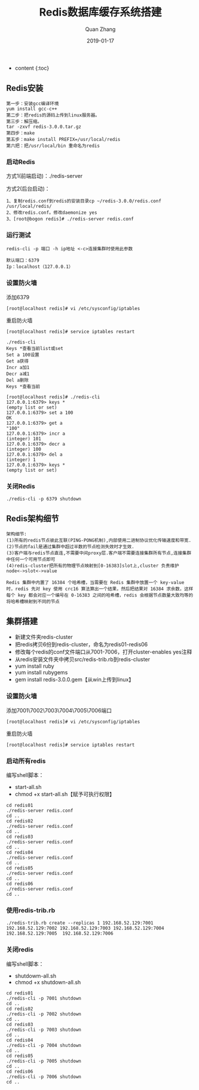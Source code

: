 ﻿---
layout: post
title: "Redis数据库缓存系统搭建"
date: 2019-01-17
categories: Java Redis
tags: Java Redis
author: Quan Zhang
---

* content
{:toc} 

## Redis安装

    第一步：安装gcc编译环境
    yum install gcc-c++
    第二步：把redis的源码上传到linux服务器。
    第三步：解压缩。
    tar -zxvf redis-3.0.0.tar.gz
    第四步：make
    第五步：make install PREFIX=/usr/local/redis
    第六把：把/usr/local/bin 重命名为redis

### 启动Redis

方式1(前端启动)：./redis-server

方式2(后台启动)：

    1、复制redis.conf到redis的安装目录cp ~/redis-3.0.0/redis.conf /usr/local/redis/
    2、修改redis.conf。修改daemonize yes
    3、[root@bogon redis]# ./redis-server redis.conf
 
### 运行测试

    redis-cli -p 端口 -h ip地址 <-c>连接集群时使用此参数
    
    默认端口：6379
    Ip：localhost（127.0.0.1）
    
### 设置防火墙

添加6379
```
[root@localhost redis]# vi /etc/sysconfig/iptables
```
重启防火墙
```
[root@localhost redis]# service iptables restart
```

    ./redis-cli
    Keys *查看当前list或set
    Set a 100设置
    Get a获得
    Incr a加1
    Decr a减1
    Del a删除
    Keys *查看当前
    
    [root@localhost redis]# ./redis-cli
    127.0.0.1:6379> keys *
    (empty list or set)
    127.0.0.1:6379> set a 100
    OK
    127.0.0.1:6379> get a
    "100"
    127.0.0.1:6379> incr a
    (integer) 101
    127.0.0.1:6379> decr a
    (integer) 100
    127.0.0.1:6379> del a
    (integer) 1
    127.0.0.1:6379> keys *
    (empty list or set)

### 关闭Redis

    ./redis-cli -p 6379 shutdown
    
## Redis架构细节

    架构细节:
    (1)所有的redis节点彼此互联(PING-PONG机制),内部使用二进制协议优化传输速度和带宽.
    (2)节点的fail是通过集群中超过半数的节点检测失效时才生效.
    (3)客户端与redis节点直连,不需要中间proxy层.客户端不需要连接集群所有节点,连接集群中任何一个可用节点即可
    (4)redis-cluster把所有的物理节点映射到[0-16383]slot上,cluster 负责维护node<->slot<->value

    Redis 集群中内置了 16384 个哈希槽，当需要在 Redis 集群中放置一个 key-value 时，redis 先对 key 使用 crc16 算法算出一个结果，然后把结果对 16384 求余数，这样每个 key 都会对应一个编号在 0-16383 之间的哈希槽，redis 会根据节点数量大致均等的将哈希槽映射到不同的节点
    
## 集群搭建

- 新建文件夹redis-cluster
- 把redis拷贝6份到redis-cluster，命名为redis01-redis06
- 修改每个redis的conf文件端口从7001-7006，打开cluster-enables yes注释
- 从redis安装文件夹中拷贝src/redis-trib.rb到redis-cluster
- yum install ruby
- yum install rubygems
- gem install redis-3.0.0.gem【从win上传到linux】

### 设置防火墙

添加7001\7002\7003\7004\7005\7006端口
```
[root@localhost redis]# vi /etc/sysconfig/iptables
```
重启防火墙
```
[root@localhost redis]# service iptables restart
```

### 启动所有redis

编写shell脚本：

- start-all.sh
- chmod +x start-all.sh【赋予可执行权限】
```
cd redis01
./redis-server redis.conf
cd ..
cd redis02
./redis-server redis.conf
cd ..
cd redis03
./redis-server redis.conf
cd ..
cd redis04
./redis-server redis.conf
cd ..
cd redis05
./redis-server redis.conf
cd ..
cd redis06
./redis-server redis.conf
cd ..
```
### 使用redis-trib.rb

```
./redis-trib.rb create --replicas 1 192.168.52.129:7001 192.168.52.129:7002 192.168.52.129:7003 192.168.52.129:7004 192.168.52.129:7005  192.168.52.129:7006
```

### 关闭redis

编写shell脚本：

- shutdowm-all.sh
- chmod +x shutdown-all.sh

```
cd redis01
./redis-cli -p 7001 shutdown
cd ..
cd redis02
./redis-cli -p 7002 shutdown
cd ..
cd redis03
./redis-cli -p 7003 shutdown
cd ..
cd redis04
./redis-cli -p 7004 shutdown
cd ..
cd redis05
./redis-cli -p 7005 shutdown
cd ..
cd redis06
./redis-cli -p 7006 shutdown
cd ..
```
